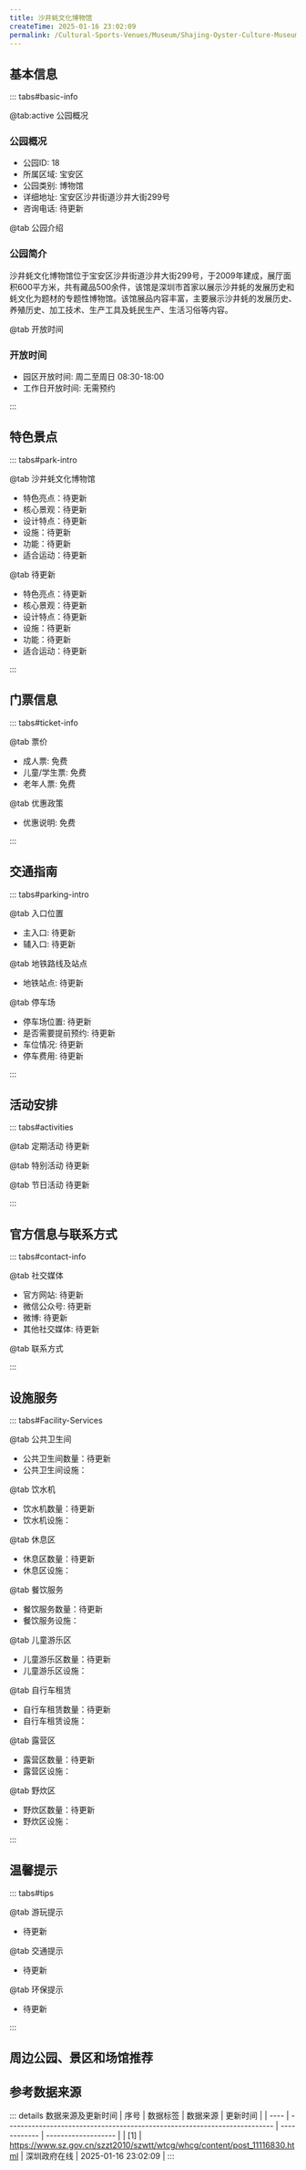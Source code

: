```yaml
---
title: 沙井蚝文化博物馆
createTime: 2025-01-16 23:02:09
permalink: /Cultural-Sports-Venues/Museum/Shajing-Oyster-Culture-Museum/
---
```



<script setup>
import ImageSwiper from '/.vuepress/theme/components/ImageSwiper.vue'
// 轮播图数据
const swiperItems = [
    {
                link: 'https://www.sz.gov.cn/img/4/4097/4097243/11116830.jpg',
                title: '沙井蚝文化博物馆',
                description: '沙井蚝文化博物馆位于宝安区沙井街道沙井大街299号，于2009年建成，展厅面积600平方米，共有藏品500余件，该馆是深圳市首家以展示沙井蚝的发展历史和蚝文化为题材的专题性博物馆。该馆展品内容丰富，主...',
                author: '深圳政府在线',
                date: '2025/01/16'
                },
  {
                link: 'https://www.sz.gov.cn/img/4/4097/4097243/11116830.jpg',
                title: '沙井蚝文化博物馆',
                description: '沙井蚝文化博物馆位于宝安区沙井街道沙井大街299号，于2009年建成，展厅面积600平方米，共有藏品500余件，该馆是深圳市首家以展示沙井蚝的发展历史和蚝文化为题材的专题性博物馆。该馆展品内容丰富，主...',
                author: '深圳政府在线',
                date: '2025/01/16'
                }
]
// 配置项
const swiperConfig = {
  height: 500,
  showInfo: true
}
</script>
<!-- 轮播图组件 -->
<ImageSwiper :items="swiperItems" :config="swiperConfig" />



## 基本信息

::: tabs#basic-info

@tab:active 公园概况
### 公园概况
- 公园ID: 18
- 所属区域: 宝安区
- 公园类别: 博物馆
- 详细地址: 宝安区沙井街道沙井大街299号
- 咨询电话: 待更新

@tab 公园介绍
### 公园简介
沙井蚝文化博物馆位于宝安区沙井街道沙井大街299号，于2009年建成，展厅面积600平方米，共有藏品500余件，该馆是深圳市首家以展示沙井蚝的发展历史和蚝文化为题材的专题性博物馆。该馆展品内容丰富，主要展示沙井蚝的发展历史、养殖历史、加工技术、生产工具及蚝民生产、生活习俗等内容。

@tab 开放时间
### 开放时间
- 园区开放时间: 周二至周日 08:30-18:00
- 工作日开放时间: 无需预约

:::

## 特色景点

::: tabs#park-intro

@tab 沙井蚝文化博物馆
<ImageCard
image="https://www.sz.gov.cn/img/4/4097/4097243/11116830.jpg"
    title="沙井蚝文化博物馆"
    description="沙井蚝文化博物馆位于宝安区沙井街道沙井大街299号，于2009年建成，展厅面积600平方米，共有藏品500余件，该馆是深圳市首家以展示沙井蚝的发展历史和蚝文化为题材的专题性博物馆。该馆展品内容丰富，主要展示沙井蚝的发展历史、养殖历史、加工技术、生产工具及蚝民生产、生活习俗等内容。"
    date=""
    author="深圳政府在线"
/>


- 特色亮点：待更新
- 核心景观：待更新
- 设计特点：待更新
- 设施：待更新
- 功能：待更新
- 适合运动：待更新

@tab 待更新
<ImageCard
image="https://www.sz.gov.cn/img/4/4097/4097243/11116830.jpg"
    title="沙井蚝文化博物馆"
    description="沙井蚝文化博物馆位于宝安区沙井街道沙井大街299号，于2009年建成，展厅面积600平方米，共有藏品500余件，该馆是深圳市首家以展示沙井蚝的发展历史和蚝文化为题材的专题性博物馆。该馆展品内容丰富，主要展示沙井蚝的发展历史、养殖历史、加工技术、生产工具及蚝民生产、生活习俗等内容。"
    date=""
    author="深圳政府在线"
/>


- 特色亮点：待更新
- 核心景观：待更新
- 设计特点：待更新
- 设施：待更新
- 功能：待更新
- 适合运动：待更新

:::

## 门票信息

::: tabs#ticket-info

@tab 票价
- 成人票: 免费
- 儿童/学生票: 免费
- 老年人票: 免费

@tab 优惠政策
- 优惠说明: 免费

:::

## 交通指南

::: tabs#parking-intro

@tab 入口位置
- 主入口: 待更新
- 辅入口: 待更新

@tab 地铁路线及站点
- 地铁站点: 待更新

@tab 停车场
- 停车场位置: 待更新
- 是否需要提前预约: 待更新
- 车位情况: 待更新
- 停车费用: 待更新

:::

## 活动安排

::: tabs#activities

@tab 定期活动
待更新

@tab 特别活动
待更新

@tab 节日活动
待更新

:::

## 官方信息与联系方式

::: tabs#contact-info

@tab 社交媒体
- 官方网站: 待更新
- 微信公众号: 待更新
- 微博: 待更新
- 其他社交媒体: 待更新

@tab 联系方式

:::

## 设施服务

::: tabs#Facility-Services

@tab 公共卫生间
- 公共卫生间数量：待更新
- 公共卫生间设施：

@tab 饮水机
- 饮水机数量：待更新
- 饮水机设施：

@tab 休息区
- 休息区数量：待更新
- 休息区设施：

@tab 餐饮服务
- 餐饮服务数量：待更新
- 餐饮服务设施：

@tab 儿童游乐区
- 儿童游乐区数量：待更新
- 儿童游乐区设施：

@tab 自行车租赁
- 自行车租赁数量：待更新
- 自行车租赁设施：

@tab 露营区
- 露营区数量：待更新
- 露营区设施：

@tab 野炊区
- 野炊区数量：待更新
- 野炊区设施：

:::

## 温馨提示

::: tabs#tips

@tab 游玩提示
- 待更新

@tab 交通提示
- 待更新

@tab 环保提示
- 待更新

:::

## 周边公园、景区和场馆推荐

<CardGrid>
  <ImageCard
        image="https://www.szartm.com/open/images/gkbg.png"
        title="深圳美术馆"
        description="深圳美术馆是深圳最早的艺术品展览机构，其前身深圳展览馆始建于1976年，占地面积5500平方米，建筑面积2800平方米。早期的深圳展览馆利用特区“文化窗口”和毗邻港澳的优势，积极推进海内外艺术交流。建馆之初，吸引了吴冠中、蒋兆和、黄胄等一大批国内知名艺术家在深圳举办展览，成为当时中国美术走向世界的桥头堡。1987年，深"
        href="/Cultural-Sports-Venues/Art-Gallery/Shenzhen-Art-Museum/"
        author="待更新"
        date="2025/01/02"
      />
      <ImageCard
        image="https://www.szartm.com/open/images/gkbg.png"
        title="深圳美术馆"
        description="深圳美术馆是深圳最早的艺术品展览机构，其前身深圳展览馆始建于1976年，占地面积5500平方米，建筑面积2800平方米。早期的深圳展览馆利用特区“文化窗口”和毗邻港澳的优势，积极推进海内外艺术交流。建馆之初，吸引了吴冠中、蒋兆和、黄胄等一大批国内知名艺术家在深圳举办展览，成为当时中国美术走向世界的桥头堡。1987年，深"
        href="/Cultural-Sports-Venues/Art-Gallery/Shenzhen-Art-Museum/"
        author="待更新"
        date="2025/01/02"
      />
    </CardGrid>


## 参考数据来源

::: details 数据来源及更新时间
| 序号 | 数据标签                                                                  | 数据来源     | 更新时间            |
| ---- | ------------------------------------------------------------------------- | ------------ | ------------------- |
| [1]  | https://www.sz.gov.cn/szzt2010/szwtt/wtcg/whcg/content/post_11116830.html | 深圳政府在线 | 2025-01-16 23:02:09 |
:::


